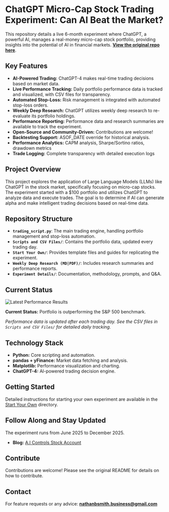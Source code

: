 # ChatGPT Micro-Cap Stock Trading Experiment: Can AI Beat the Market?

This repository details a live 6-month experiment where ChatGPT, a powerful AI, manages a real-money micro-cap stock portfolio, providing insights into the potential of AI in financial markets.  **[View the original repo here](https://github.com/LuckyOne7777/ChatGPT-Micro-Cap-Experiment)**.

## Key Features

*   **AI-Powered Trading:** ChatGPT-4 makes real-time trading decisions based on market data.
*   **Live Performance Tracking:** Daily portfolio performance data is tracked and visualized, with CSV files for transparency.
*   **Automated Stop-Loss:**  Risk management is integrated with automated stop-loss orders.
*   **Weekly Deep Research:**  ChatGPT utilizes weekly deep research to re-evaluate its portfolio holdings.
*   **Performance Reporting:**  Performance data and research summaries are available to track the experiment.
*   **Open-Source and Community-Driven:** Contributions are welcome!
*   **Backtesting Support:** ASOF_DATE override for historical analysis.
*   **Performance Analytics:** CAPM analysis, Sharpe/Sortino ratios, drawdown metrics
*   **Trade Logging:** Complete transparency with detailed execution logs

## Project Overview

This project explores the application of Large Language Models (LLMs) like ChatGPT in the stock market, specifically focusing on micro-cap stocks. The experiment started with a $100 portfolio and utilizes ChatGPT to analyze data and execute trades. The goal is to determine if AI can generate alpha and make intelligent trading decisions based on real-time data.

## Repository Structure

*   **`trading_script.py`**: The main trading engine, handling portfolio management and stop-loss automation.
*   **`Scripts and CSV Files/`**: Contains the portfolio data, updated every trading day.
*   **`Start Your Own/`**:  Provides template files and guides for replicating the experiment.
*   **`Weekly Deep Research (MD|PDF)/`**:  Includes research summaries and performance reports.
*   **`Experiment Details/`**: Documentation, methodology, prompts, and Q&A.

## Current Status

![Latest Performance Results](Results.png)

**Current Status:** Portfolio is outperforming the S&P 500 benchmark.

*Performance data is updated after each trading day. See the CSV files in `Scripts and CSV Files/` for detailed daily tracking.*

## Technology Stack

*   **Python:** Core scripting and automation.
*   **pandas + yFinance:** Market data fetching and analysis.
*   **Matplotlib:** Performance visualization and charting.
*   **ChatGPT-4:** AI-powered trading decision engine.

## Getting Started

Detailed instructions for starting your own experiment are available in the [Start Your Own](https://github.com/LuckyOne7777/ChatGPT-Micro-Cap-Experiment/blob/main/Start%20Your%20Own/README.md) directory.

## Follow Along and Stay Updated

The experiment runs from June 2025 to December 2025.

*   **Blog:** [A.I Controls Stock Account](https://nathanbsmith729.substack.com)

## Contribute

Contributions are welcome!  Please see the original README for details on how to contribute.

## Contact

For feature requests or any advice:  **nathanbsmith.business@gmail.com**